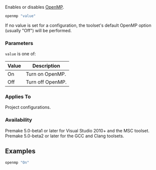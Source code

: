 Enables or disables [OpenMP](https://en.wikipedia.org/wiki/OpenMP).

```lua
openmp "value"
```
If no value is set for a configuration, the toolset's default OpenMP option (usually "Off") will be performed.

### Parameters ###

`value` is one of:

| Value   | Description                                       |
|---------|---------------------------------------------------|
| On      | Turn on OpenMP.                                   |
| Off     | Turn off OpenMP.                                  |

### Applies To ###

Project configurations.

### Availability ###

Premake 5.0-beta1 or later for Visual Studio 2010+ and the MSC toolset.
Premake 5.0-beta2 or later for the GCC and Clang toolsets.

## Examples ##

```lua
openmp "On"
```
